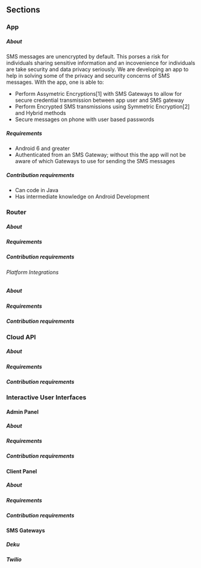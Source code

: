 ## Sections
### App
##### About
SMS messages are unencrypted by default. This porses a risk for individuals sharing sensitive information and an incovenience for individuals are take security and data privacy seriously. 
We are developing an app to help in solving some of the privacy and security concerns of SMS messages.
With the app, one is able to:
* Perform Assymetric Encryptions[1] with SMS Gateways to allow for secure credential transmission between app user and SMS gateway
* Perform Encrypted SMS transmissions using Symmetric Encryption[2] and Hybrid methods
* Secure messages on phone with user based passwords
##### Requirements
* Android 6 and greater
* Authenticated from an SMS Gateway; without this the app will not be aware of which Gateways to use for sending the SMS messages
##### Contribution requirements
* Can code in Java
* Has intermediate knowledge on Android Development

### Router
##### About
##### Requirements
##### Contribution requirements
###### Platform Integrations
##### About
##### Requirements
##### Contribution requirements

### Cloud API
##### About
##### Requirements
##### Contribution requirements

### Interactive User Interfaces
#### Admin Panel
##### About
##### Requirements
##### Contribution requirements

#### Client Panel
##### About
##### Requirements
##### Contribution requirements

#### SMS Gateways
##### Deku
##### Twilio

